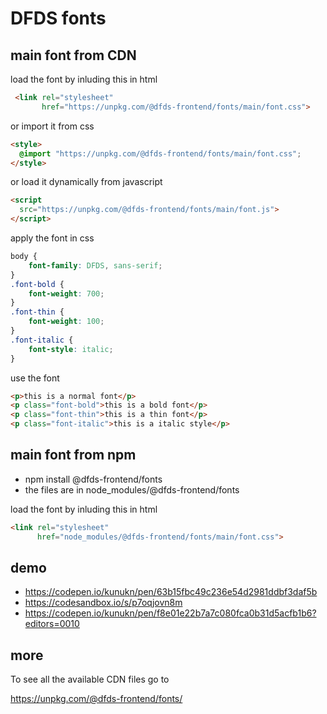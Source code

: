 # DFDS fonts

## main font from CDN

load the font by inluding this in html

```html
 <link rel="stylesheet"
       href="https://unpkg.com/@dfds-frontend/fonts/main/font.css">
```

or import it from css

```html
<style>
  @import "https://unpkg.com/@dfds-frontend/fonts/main/font.css";
</style>
```

or load it dynamically from javascript

```html
<script
  src="https://unpkg.com/@dfds-frontend/fonts/main/font.js">
</script>
```

apply the font in css

```css
body {
	font-family: DFDS, sans-serif;
}
.font-bold {
	font-weight: 700;
}
.font-thin {
	font-weight: 100;
}
.font-italic {
	font-style: italic;
}
```

use the font

```html
<p>this is a normal font</p>
<p class="font-bold">this is a bold font</p>
<p class="font-thin">this is a thin font</p>
<p class="font-italic">this is a italic style</p>
```

## main font from npm

-   npm install @dfds-frontend/fonts
-   the files are in node_modules/@dfds-frontend/fonts

load the font by inluding this in html

```html
<link rel="stylesheet"
      href="node_modules/@dfds-frontend/fonts/main/font.css">
```

## demo

-   https://codepen.io/kunukn/pen/63b15fbc49c236e54d2981ddbf3daf5b
-   https://codesandbox.io/s/p7oqjovn8m
-   https://codepen.io/kunukn/pen/f8e01e22b7a7c080fca0b31d5acfb1b6?editors=0010

## more

To see all the available CDN files go to

https://unpkg.com/@dfds-frontend/fonts/
